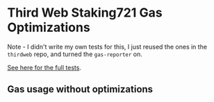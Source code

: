 # Third Web Staking721 Gas Optimizations

Note - I didn't write my own tests for this, I just reused the ones in the `thirdweb` repo, and turned the `gas-reporter` on.

[See here for the full tests](https://github.com/thirdweb-dev/contracts/blob/main/src/test/sdk/extension/StakingExtension.t.so).

## Gas usage without optimizations

```

```
